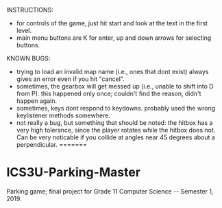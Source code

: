 INSTRUCTIONS:
- for controls of the game, just hit start and look at the text in the first level.
- main menu buttons are K for enter, up and down arrows for selecting buttons.

KNOWN BUGS:
- trying to load an invalid map name (i.e., ones that dont exist) always gives an error even if you hit "cancel".
- sometimes, the gearbox will get messed up (i.e., unable to shift into D from P).
this happened only once; couldn't find the reason, didn't happen again.
- sometimes, keys dont respond to keydowns. probably used the wrong keylistener methods somewhere.
- not really a bug, but something that should be noted: the hitbox has a very high tolerance, since the player 
rotates while the hitbox does not. Can be very noticable if you collide at angles near 45 degrees about a perpendicular.
=======
# ICS3U-Parking-Master
Parking game; final project for Grade 11 Computer Science -- Semester 1, 2019.